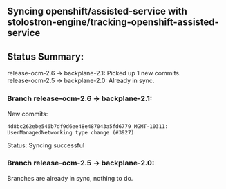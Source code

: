 ## Syncing openshift/assisted-service with stolostron-engine/tracking-openshift-assisted-service

## Status Summary:

release-ocm-2.6 -> backplane-2.1: Picked up 1 new commits.  
release-ocm-2.5 -> backplane-2.0: Already in sync.  

### Branch release-ocm-2.6 -> backplane-2.1:

New commits:

```
4d8bc262ebe546b7df9d6ee48e487043a5fd6779 MGMT-10311: UserManagedNetworking type change (#3927)
```

Status: Syncing successful

### Branch release-ocm-2.5 -> backplane-2.0:

Branches are already in sync, nothing to do.
